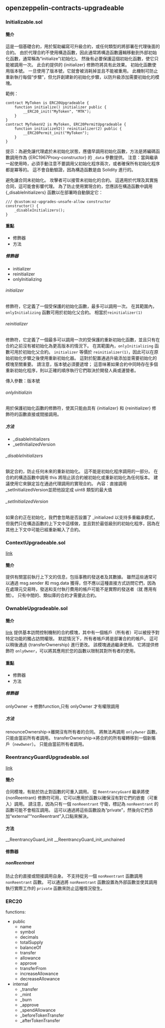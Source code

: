 ## openzeppelin-contracts-upgradeable

### Initializable.sol
#### 簡介
這是一個基礎合約，用於幫助編寫可升級合約，或任何類型的將部署在代理後面的合約。
由於代理合約不使用構造函數，因此通常將構造函數邏輯移動到外部初始化函數，通常稱為“initialize”(初始化)。
然後有必要保護這個初始化函數，使它只能被調用一次。
此合約提供的 {initializer} 修飾符將具有此效果。
初始化函數使用版本號。
一旦使用了版本號，它就會被消耗掉並且不能被重用。
此機制可防止重新執行每個“步驟”，但允許創建新的初始化步驟，以防升級添加需要初始化的模塊。

範例：
```
contract MyToken is ERC20Upgradeable {
    function initialize() initializer public {
        __ERC20_init("MyToken", "MTK");
    }
}
contract MyTokenV2 is MyToken, ERC20PermitUpgradeable {
    function initializeV2() reinitializer(2) public {
        __ERC20Permit_init("MyToken");
    }
}
```

提示：為避免讓代理處於未初始化狀態，應儘早調用初始化函數，方法是將編碼函數調用作為 {ERC1967Proxy-constructor} 的 `_data` 參數提供。
注意：當與繼承一起使用時，必須手動注意不要調用父初始化程序兩次，或者確保所有初始化程序都是冪等的。
這不會自動驗證，因為構造函數是由 Solidity 進行的。

避免讓合同未初始化。
攻擊者可以接管未初始化的合約。
這適用於代理及其實施合同，這可能會影響代理。
為了防止使用實現合約，您應該在構造函數中調用 {_disableInitializers} 函數以在部署時自動鎖定它：
```
/// @custom:oz-upgrades-unsafe-allow constructor
constructor() {
    _disableInitializers();
}
```
#### 重點
- 修飾器
- 方法

##### 修飾器
- initializer
- reinitializer
- onlyInitializing

###### initializer
修飾符，它定義了一個受保護的初始化函數，最多可以調用一次。 在其範圍內，
`onlyInitializing` 函數可用於初始化父合約。 相當於`reinitializer(1)`

###### reinitializer
修飾符，它定義了一個最多可以調用一次的受保護的重新初始化函數，並且只有在合約之前沒有被初始化為更高版本的情況下。
在其範圍內，`onlyInitializing` 函數可用於初始化父合約。
`initializer` 等價於 `reinitializer(1)`，因此可以在原始初始化步驟之後使用重新初始化器。
這對於配置通過升級添加並需要初始化的模塊至關重要。
請注意，版本號必須要遞增； 
這意味著如果合約中同時存在多個重新初始化程序，則以正確的順序執行它們取決於開發人員或運營者。

傳入參數：版本號

###### onlyInitializin
用於保護初始化函數的修飾符，使其只能由具有 {initializer} 和 {reinitializer} 修飾符的函數直接或間接調用。

##### 方法
- _disableInitializers
- _setInitializedVersion

###### _disableInitializers
鎖定合約，防止任何未來的重新初始化。 
這不能是初始化程序調用的一部分。
在合約的構造函數中調用 this 將阻止該合約被初始化或重新初始化為任何版本。 建議使用它來鎖定旨在通過代理調用的實現合約。
內容：直接調用_setInitializedVersion並把他設定成 uint8 類型的最大值

###### _setInitializedVersion
如果合約正在初始化，我們會忽略是否設置了 _initialized 以支持多重繼承模式，但我們只在構造函數的上下文中這樣做，並且對於最低級別的初始化程序，因為在其他上下文中可能已經重新輸入了合約。


### ContextUpgradeable.sol
[link](https://github.com/OpenZeppelin/openzeppelin-contracts-upgradeable/blob/master/contracts/utils/ContextUpgradeable.sol)

#### 簡介
提供有關當前執行上下文的信息，包括事務的發送者及其數據。 雖然這些通常可以通過 msg.sender 和 msg.data 獲得，但不應以這種直接方式訪問它們，因為在處理元交易時，發送和支付執行費用的帳戶可能不是實際的發送者（就 應用有關）。
只有中間的、類似庫的合約才需要此合約。


### OwnableUpgradeable.sol

#### 簡介
[link](https://github.com/OpenZeppelin/openzeppelin-contracts-upgradeable/blob/master/contracts/access/OwnableUpgradeable.sol)
提供基本訪問控制機制的合約模塊，其中有一個帳戶（所有者）可以被授予對特定功能的獨占訪問權限。
默認情況下，所有者帳戶將是部署合約的帳戶。 這可以稍後通過 {transferOwnership} 進行更改。
該模塊通過繼承使用。
它將提供修飾符 `onlyOwner`，可以將其應用於您的函數以限制其對所有者的使用。

#### 重點
- 修飾器
- 方法

##### 修飾器
onlyOwner -> 修飾function,只有 onlyOwner 才有權限調用

##### 方法
renounceOwnership->離開沒有所有者的合同。 將無法再調用 `onlyOwner` 函數。 只能由當前所有者調用。
transferOwnership->將合約的所有權轉移到一個新賬戶（`newOwner`）。 只能由當前所有者調用。

### ReentrancyGuardUpgradeable.sol
[link](https://github.com/OpenZeppelin/openzeppelin-contracts-upgradeable/blob/master/contracts/security/ReentrancyGuardUpgradeable.sol)
#### 簡介
合同模塊，有助於防止對函數的可重入調用。
從 `ReentrancyGuard` 繼承將使 {nonReentrant} 修飾符可用，它可以應用於函數以確保沒有對它們的嵌套（可重入）調用。
請注意，因為只有一個 `nonReentrant` 守衛，標記為 `nonReentrant` 的函數可能不會相互調用。 這可以通過將這些函數設為“private”，然後向它們添加“external”“nonReentrant”入口點來解決。

#### 方法
__ReentrancyGuard_init
__ReentrancyGuard_init_unchained
#### 修飾器
##### nonReentrant
防止合約直接或間接調用自身。
不支持從另一個 `nonReentrant` 函數調用 `nonReentrant` 函數。
可以通過將 `nonReentrant` 函數設置為外部函數並使其調用執行實際工作的 `private` 函數來防止這種情況發生。

### ERC20

functions:
- public
  - name
  - symbol
  - decimals
  - totalSupply
  - balanceOf
  - transfer
  - allowance
  - approve
  - transferFrom
  - increaseAllowance
  - decreaseAllowance
- internal
  - _transfer
  - _mint
  - _burn
  - _approve
  - _spendAllowance
  - _beforeTokenTransfer
  - _afterTokenTransfer